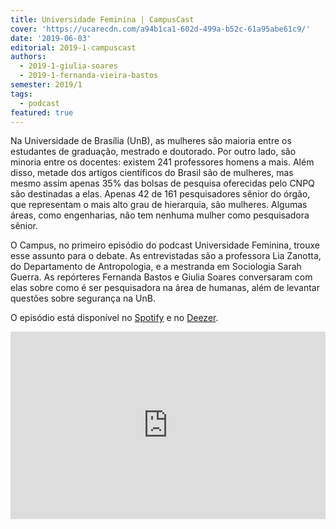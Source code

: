 ```yaml
---
title: Universidade Feminina | CampusCast
cover: 'https://ucarecdn.com/a94b1ca1-602d-499a-b52c-61a95abe61c9/'
date: '2019-06-03'
editorial: 2019-1-campuscast
authors:
  - 2019-1-giulia-soares
  - 2019-1-fernanda-vieira-bastos
semester: 2019/1
tags:
  - podcast
featured: true
---
```

Na Universidade de Brasília (UnB), as mulheres são maioria entre os estudantes de graduação, mestrado e doutorado. Por outro lado, são minoria entre os docentes: existem 241 professores homens a mais. Além disso, metade dos artigos científicos do Brasil são de mulheres, mas mesmo assim apenas 35% das bolsas de pesquisa oferecidas pelo CNPQ são destinadas a elas. Apenas 42 de 161 pesquisadores sênior do órgão, que representam o mais alto grau de hierarquia, são mulheres. Algumas áreas, como engenharias, não tem nenhuma mulher como pesquisadora sênior. 

O Campus, no primeiro episódio do podcast Universidade Feminina, trouxe esse assunto para o debate. As entrevistadas são a professora Lia Zanotta, do Departamento de Antropologia, e a mestranda em Sociologia Sarah Guerra. As repórteres Fernanda Bastos e Giulia Soares conversaram com elas sobre como é ser pesquisadora na área de humanas, além de levantar questões sobre segurança na UnB. 

O episódio está disponível no [Spotify](https://spoti.fi/2HDtKzG) e no [Deezer](https://bit.ly/2QqjuOe).

<iframe width="100%" height="300" scrolling="no" frameborder="no" allow="autoplay" src="https://w.soundcloud.com/player/?url=https%3A//api.soundcloud.com/users/639431361&color=%23ff5500&auto_play=false&hide_related=false&show_comments=true&show_user=true&show_reposts=false&show_teaser=true&visual=true"></iframe>
